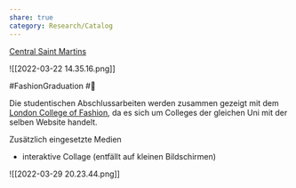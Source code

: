 ```yaml
---
share: true
category: Research/Catalog
---
```


[Central Saint Martins](https://www.arts.ac.uk/colleges/central-saint-martins)

![[2022-03-22 14.35.16.png]]

#FashionGraduation #🔎 

Die studentischen Abschlussarbeiten werden zusammen gezeigt mit dem  [London College of Fashion](London%20College%20of%20Fashion%20-%20London%20UK.md), da es sich um Colleges der gleichen Uni mit der selben Website handelt.

Zusätzlich eingesetzte Medien
- interaktive Collage (entfällt auf kleinen Bildschirmen)

![[2022-03-29 20.23.44.png]]
